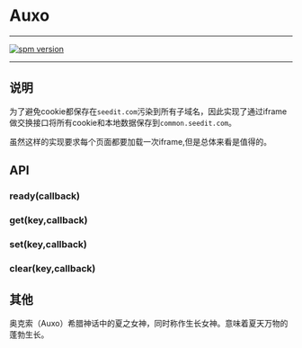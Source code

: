 # Auxo

---

[![spm version](http://spmjs.io/badge/auxo)](http://spmjs.io/package/auxo)


---

## 说明

为了避免cookie都保存在`seedit.com`污染到所有子域名，因此实现了通过iframe做交换接口将所有cookie和本地数据保存到`common.seedit.com`。

虽然这样的实现要求每个页面都要加载一次iframe,但是总体来看是值得的。


## API

### ready(callback)


### get(key,callback)


### set(key,callback)


### clear(key,callback)


## 其他

奥克索（Auxo）希腊神话中的夏之女神，同时称作生长女神。意味着夏天万物的蓬勃生长。

